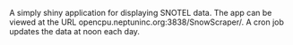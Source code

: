 A simply shiny application for displaying SNOTEL data.
The app can be viewed at the URL opencpu.neptuninc.org:3838/SnowScraper/.
A cron job updates the data at noon each day.

